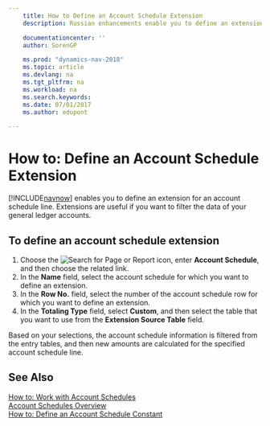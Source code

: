 ```yaml
---
    title: How to Define an Account Schedule Extension
    description: Russian enhancements enable you to define an extension for an account schedule line. Extensions are useful if you want to filter the data of your general ledger accounts.

    documentationcenter: ''
    author: SorenGP

    ms.prod: "dynamics-nav-2018"
    ms.topic: article
    ms.devlang: na
    ms.tgt_pltfrm: na
    ms.workload: na
    ms.search.keywords:
    ms.date: 07/01/2017
    ms.author: edupont

---
```

# How to: Define an Account Schedule Extension
[!INCLUDE[navnow](../../includes/navnow_md.md)] enables you to define an extension for an account schedule line. Extensions are useful if you want to filter the data of your general ledger accounts.  

## To define an account schedule extension  

1.  Choose the ![Search for Page or Report](../../media/ui-search/search_small.png "Search for Page or Report icon") icon, enter **Account Schedule**, and then choose the related link.  
2.  In the **Name** field, select the account schedule for which you want to define an extension.  
3.  In the **Row No.** field, select the number of the account schedule row for which you want to define an extension.  
4.  In the **Totaling Type** field, select **Custom**, and then select the table that you want to use from the **Extension Source Table** field.  

Based on your selections, the account schedule information is filtered from the entry tables, and then new amounts are calculated for the specified account schedule line.  

## See Also  
 [How to: Work with Account Schedules](../../bi-how-work-account-schedule.md)   
 [Account Schedules Overview](account-schedules-overview.md)   
 [How to: Define an Account Schedule Constant](how-to-define-an-account-schedule-constant.md)
